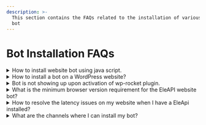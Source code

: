 ```yaml
---
description: >-
  This section contains the FAQs related to the installation of various type of
  bot
---
```


# Bot Installation FAQs

<details>

<summary>How to install website bot using java script.</summary>

Copy the Javascript code from the EleAPI app & Go to y

1. our website's HTML code
2. Paste the script in the head or body tag of your HTML code

**Please Note**

1. Ensure that you paste the script before the tag is closed, i.e., paste the script before `</head>` or `</body>`.
2. Make sure EleAPI should be the last script to execute, as some scripts may override the EleAPI script.

</details>

<details>

<summary>How to install a bot on a WordPress website?</summary>

After you have logged into your EleAPI account, Go to the Bots Tab, select the desired Bot, and navigate to the Install section.

1. Move to the WordPress section and copy the API key available there.
2. Open your website's wp-admin, adding "/wp-admin" at the end of your Domain URL. E.g., If your website URL is "www.expample.com," then you can open WP-Admin using the Link "www.example.com/wp-admin"
3. Go to Plugins > Add new > Search EleAPI > Install now > Activate plugin"
4. Install the "EleAPI" Plugin and then activate the same.
5. Upon activating the Plugin, you will be redirected to the plugins page with the confirmation message "Plugin Activated."
6. Once your Plugin is activated, paste the Bot Penguin API key in the Box named "EleAPI Snippet" that you Copied from your EleAPI account.
7. Save the Settings, and you are all set. EleAPI has been integrated into your website.

</details>

<details>

<summary>Bot is not showing up upon activation of wp-rocket plugin.</summary>

If you have both wp-rocket and EleAPI Plugin/Script added to your WordPress site, You may face the issue of the EleAPI not showing up on the website.

In case you are facing such issues, try the below steps, and it will solve the problem.

1. Login to your wp-admin panel and open the `wp-rocket` settings.
2. Go to the `File Optimization` → `JavaScript Files` -> `Load JavaScript deferred`
3. Add the EleAPI bot script here under `Exclude Java Script Files` option, and done!

For more details, Check out the following documentation by `wp-rocket`

[https://docs.wp-rocket.me/article/976-exclude-files-from-defer-js](https://docs.wp-rocket.me/article/976-exclude-files-from-defer-js)

</details>

<details>

<summary>What is the minimum browser version requirement for the EleAPI website bot?</summary>

EleAPI is a JS-based software. Hence your browser must support the Java Script. The minimum requirement for some renowned browsers are as follows:

* Google Chrome: Version 51 or above
* Edge: Version 14 or above
* Safari: Version 10 or above
* Firefox: Version 52 or above

</details>

<details>

<summary>How to resolve the latency issues on my website when I have a EleApi installed?</summary>

We understand the criticality of website speed and responsiveness. Adding a trigger delay only delays the EleApi from opening, but the script of the EleApi is loaded at the same time as the page, which can delay the overall page loading and create latency issues. This happens because of the vast processes that allow chatbots to run smoothly. However, this problem can be solved.

In the document ready function, create a timeout function of 3sec. In that timeout function, create a script element with the details of the script shared while installing the EleApi.

{% code overflow="wrap" lineNumbers="true" %}
```javascript
<script>
    const scriptEle = document.createElement("script");
    scriptEle.src = ('src', 'https://cdn.EleApi.io/EleApi.js');
    scriptEle.setAttribute('id', 'EleApi-messenger-widget');
    scriptEle.innerHTML = '[Your Bot ID]';

    document.onreadystatechange = function () {
      if (document.readyState == "complete") {
        setTimeout(() => {
          document.body.appendChild(scriptEle);
        }, 3000);
      }
    }
  </script>
```
{% endcode %}

**Please note:** Do not forget to replace `[Your Bot ID]` with you bot ID that you can find in your script.

<img src="https://github.com/aichatbotworld/GitBook-Sync/blob/aman-help-changes/.gitbook/assets/image%20(24).png" alt="" data-size="original">

And done, All sorted.

</details>

<details>

<summary>What are the channels where I can install my bot?</summary>

As of now (13/12/23), We have the following channels where you can run your bot to

1. Website
2. Whatsapp
3. Facebook
4. Telegram
5. Standalone landing page

Also, **Instagram is coming soon!**

</details>
